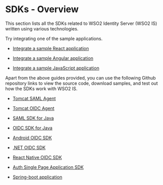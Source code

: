 # SDKs - Overview

This section lists all the SDKs related to WSO2 Identity Server (WSO2 IS) written using various technologies. 

Try integrating one of the sample applications.

- [Integrate a sample React application]({{base_path}}/sdks/start-integrating-apps/integrate-a-react-app)

- [Integrate a sample Angular application]({{base_path}}/sdks/start-integrating-apps/integrate-an-angular-app)

- [Integrate a sample JavaScript application]({{base_path}}/sdks/start-integrating-apps/integrate-a-js-app)


Apart from the above guides provided, you can use the following Github repository links to view the source code, download samples, and test out how the SDKs work with WSO2 IS.

- [Tomcat SAML Agent](https://github.com/asgardeo/asgardeo-tomcat-saml-agent)

- [Tomcat OIDC Agent](https://github.com/asgardeo/asgardeo-tomcat-oidc-agent)

- [SAML SDK for Java](https://github.com/asgardeo/asgardeo-java-saml-sdk)

- [OIDC SDK for Java](https://github.com/asgardeo/asgardeo-java-oidc-sdk)

- [Android OIDC SDK](https://github.com/asgardeo/asgardeo-android-oidc-sdk)

- [.NET OIDC SDK](https://github.com/asgardeo/asgardeo-dotnet-oidc-sdk)

- [React Native OIDC SDK](https://github.com/asgardeo/asgardeo-react-native-oidc-sdk)

- [Auth Single Page Application SDK](https://github.com/asgardeo/asgardeo-auth-spa-sdk)

- [Spring-boot application](https://github.com/wso2-extensions/identity-samples-spring-boot)





